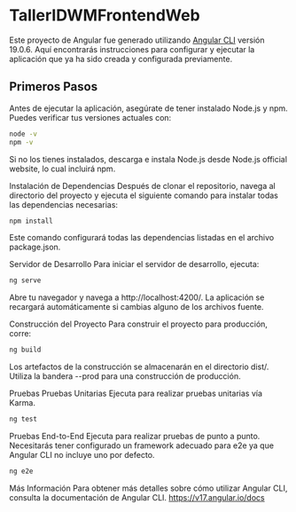 # TallerIDWMFrontendWeb

Este proyecto de Angular fue generado utilizando [Angular CLI](https://github.com/angular/angular-cli) versión 19.0.6. Aquí encontrarás instrucciones para configurar y ejecutar la aplicación que ya ha sido creada y configurada previamente.

## Primeros Pasos

Antes de ejecutar la aplicación, asegúrate de tener instalado Node.js y npm. Puedes verificar tus versiones actuales con:

```bash
node -v
npm -v
```
Si no los tienes instalados, descarga e instala Node.js desde Node.js official website, lo cual incluirá npm.

Instalación de Dependencias
Después de clonar el repositorio, navega al directorio del proyecto y ejecuta el siguiente comando para instalar todas las dependencias necesarias:

```bash
npm install
```
Este comando configurará todas las dependencias listadas en el archivo package.json.

Servidor de Desarrollo
Para iniciar el servidor de desarrollo, ejecuta:

```bash
ng serve
```
Abre tu navegador y navega a http://localhost:4200/. La aplicación se recargará automáticamente si cambias alguno de los archivos fuente.

Construcción del Proyecto
Para construir el proyecto para producción, corre:

```bash
ng build
```
Los artefactos de la construcción se almacenarán en el directorio dist/. Utiliza la bandera --prod para una construcción de producción.

Pruebas
Pruebas Unitarias
Ejecuta para realizar pruebas unitarias vía Karma.

```bash
ng test 
```
Pruebas End-to-End
Ejecuta para realizar pruebas de punto a punto. Necesitarás tener configurado un framework adecuado para e2e ya que Angular CLI no incluye uno por defecto. 
```bash
ng e2e
```

Más Información
Para obtener más detalles sobre cómo utilizar Angular CLI, consulta la documentación de Angular CLI.
https://v17.angular.io/docs

